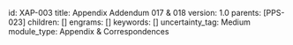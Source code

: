 id:        XAP-003
title:     Appendix Addendum 017 & 018
version:   1.0
parents:   [PPS-023]
children:  []
engrams:   []
keywords:  []
uncertainty_tag: Medium
module_type: Appendix & Correspondences